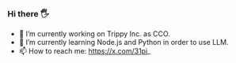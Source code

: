### Hi there 🖐

- 🔭 I’m currently working on Trippy Inc. as CCO.
- 🌱 I’m currently learning Node.js and Python in order to use LLM.
- 📫 How to reach me: https://x.com/31pi_
